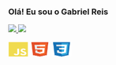 ### Olá! Eu sou o Gabriel Reis
<div style="display: flex">
<a href="https://github.com/Gabriel-Vale">
<img height="180em" src="https://github-readme-stats.vercel.app/api?username=Gabriel-Vale&show_icons=true&theme=blueberry&include_all_commits=true&count_private=true"/>
<img height="180em" src="https://github-readme-stats.vercel.app/api/top-langs/?username=Gabriel-Vale&layout=compact&langs_count=16&theme=blueberry"/>
</div>

<div style="display: inline-block"><br>
  <img align="center" alt="Gabriel-Js" height="30" width="40" src="https://raw.githubusercontent.com/devicons/devicon/master/icons/javascript/javascript-plain.svg">
  <img align="center" alt="Gabriel-HTML" height="30" width="40" src="https://raw.githubusercontent.com/devicons/devicon/master/icons/html5/html5-original.svg">
  <img align="center" alt="Gabriel-CSS" height="30" width="40" src="https://raw.githubusercontent.com/devicons/devicon/master/icons/css3/css3-original.svg">
</div>

##

